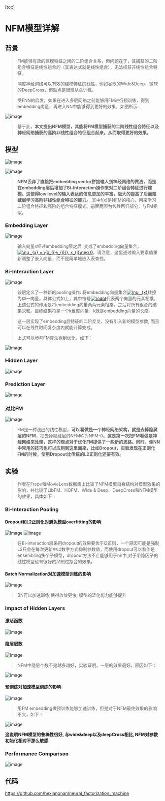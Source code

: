[toc]

# NFM模型详解

## 背景

> FM能够有效的建模特征之间的二阶组合关系，但问题在于，其捕获的二阶组合特征是线性组合的（其表达式就是线性组合），无法捕获非线性组合特征。
>
> 深度神经网络可以有效的建模特征的线性，例如谷歌的Wide&Deep，微软的DeepCross，但缺点是很难从头训练。
>
> 受FNN的启发，如果在进入多层网络之前能够用FM进行预训练，得到embedding向量，再进入NN中能够得到更好的效果，如图所示:

![image](https://github.com/ShaoQiBNU/NFM/blob/master/img/1.jpg)

> 基于此，**本文提出NFM模型，其能将FM模型捕获的二阶线性组合特征以及神经网络捕获的高阶非线性组合特征组合起来，从而取得更好的效果。**

## 模型

![image](https://github.com/ShaoQiBNU/NFM/blob/master/img/2.jpg)

![image](https://github.com/ShaoQiBNU/NFM/blob/master/img/3.jpg)

> **NFM丢弃了直接把embedding vector拼接输入到神经网络的做法，而是在embedding层后增加了Bi-Interaction操作来对二阶组合特征进行建模。这使得low level的输入表达的信息更加的丰富，极大的提高了后面隐藏层学习高阶非线性组合特征的能力。**  其中f(x)是NFM的核心，用来学习二阶组合特征和高阶的组合特征模式。前面两项为线性回归部分，与FM相似。

### Embedding Layer

![image](https://github.com/ShaoQiBNU/NFM/blob/master/img/4.jpg)


> 输入向量x经过embedding层之后, 变成了embedding向量集合，<a href="https://www.codecogs.com/eqnedit.php?latex=\nu&space;_{x}&space;=&space;\{x_{i}v_{i}\},&space;x_{i}\neq&space;0" target="_blank"><img src="https://latex.codecogs.com/svg.latex?\nu&space;_{x}&space;=&space;\{x_{i}v_{i}\},&space;x_{i}\neq&space;0" title="\nu _{x} = \{x_{i}v_{i}\}, x_{i}\neq 0" /></a>。请注意，这里通过输入要素值重新调整了嵌入向量，而不是简单地嵌入表查找。

### Bi-Interaction Layer

![image](https://github.com/ShaoQiBNU/NFM/blob/master/img/5.jpg)


> 该层定义了一种新的pooling操作: 将embedding向量集合<a href="https://www.codecogs.com/eqnedit.php?latex=\nu&space;_{x}" target="_blank"><img src="https://latex.codecogs.com/svg.latex?\nu&space;_{x}" title="\nu _{x}" /></a>转换为单一向量，具体公式如上，其中符号<a href="https://www.codecogs.com/eqnedit.php?latex=\odot" target="_blank"><img src="https://latex.codecogs.com/svg.latex?\odot" title="\odot" /></a>代表两个向量的元素相乘，上述公式的作用是将embedding向量两两元素相乘，之后将所有组合的结果求和。最终结果将是一个k维度向量，k就是embedding向量的长度。
>
> 这一层实现了embedding后特征的二阶交叉，没有引入新的模型参数, 而且可以在线性时间复杂度内就能计算完成。
>
> 上式可以参考FM算法得到优化，如下：

![image](https://github.com/ShaoQiBNU/NFM/blob/master/img/6.jpg)



### Hidden Layer

![image](https://github.com/ShaoQiBNU/NFM/blob/master/img/7.jpg)



### Prediction Layer

![image](https://github.com/ShaoQiBNU/NFM/blob/master/img/8.jpg)

### 对比FM 

![image](https://github.com/ShaoQiBNU/NFM/blob/master/img/9.jpg)

> FM是一种浅层的线性模型，**可以看做是一个神经网络架构，就是去掉隐藏层的NFM**，把去掉隐藏层的NFM称为NFM-0。**这是第一次把FM看做是神经网络来处理，这样的观点对于优化FM提供了一些新的思路。同时，像NN中常用的技巧也可以应用到这里面来，比如Dropout，实验发现在正则化FM的时候，使用Dropout比传统的L2正则化还要有效。**

## 实验

> 作者在Frape和MovieLens数据集上比较了NFM模型自身结构对模型效果的影响，并比较了LibFM、HOFM、Wide & Deep、DeepCross和NFM模型的效果，具体如下：

### Bi-Interaction Pooling

#### Dropout和L2正则化对避免模型overfitting的影响

![image](https://github.com/ShaoQiBNU/NFM/blob/master/img/10.jpg)
![image](https://github.com/ShaoQiBNU/NFM/blob/master/img/11.jpg)

> 在Bi-interaction层采用dropout的效果要优于l2正则，一个原因可能是强制L2只会在每次更新中以数字方式抑制参数值，而使用dropout可以看作是ensembling多个子模型，dropout方法不止能够用于nn中,对于带隐因子的线性模型也有很好的抑制过拟合的效果。

#### Batch Normalization对加速模型训练的影响


![image](https://github.com/ShaoQiBNU/NFM/blob/master/img/12.jpg)

> BN可以加速训练,使得收敛更快, 模型的泛化能力能够提升

### Impact of Hidden Layers

#### 激活函数
![image](https://github.com/ShaoQiBNU/NFM/blob/master/img/13.jpg)

#### 隐层层数

![image](https://github.com/ShaoQiBNU/NFM/blob/master/img/15.jpg)

> NFM中隐层个数不是越多越好，实验证明，一层的效果最好。原因如下：

![image](https://github.com/ShaoQiBNU/NFM/blob/master/img/17.jpg)

#### 预训练对加速模型训练的影响

![image](https://github.com/ShaoQiBNU/NFM/blob/master/img/14.jpg)


> 用FM embedding做预训练能够加速训练，但是对于NFM最终效果的影响不大，如下：

![image](https://github.com/ShaoQiBNU/NFM/blob/master/img/18.jpg)


**这说明NFM模型的鲁棒性很好, 与wide&deep以及deepCross相比, NFM对参数初始化相对不那么敏感**

### Performance Comparison

![image](https://github.com/ShaoQiBNU/NFM/blob/master/img/16.jpg)


## 代码

https://github.com/hexiangnan/neural_factorization_machine
